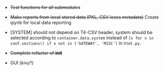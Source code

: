 - <s>Test functions for all submodules</s>

- <s>Make reports from local stored data (PKL, CSV loses metadata)</s> Create ipynb for local data reporting

- [SYSTEM] should not depend on T4-CSV header, system should be selected
according to `container.data.system` instead of
`[x for x in conf.sections() if x not in ['GATEWAY', 'MISC']` in `html.py`.

- <s>Complete refactor of __init__</s>

- GUI (kivy?)
